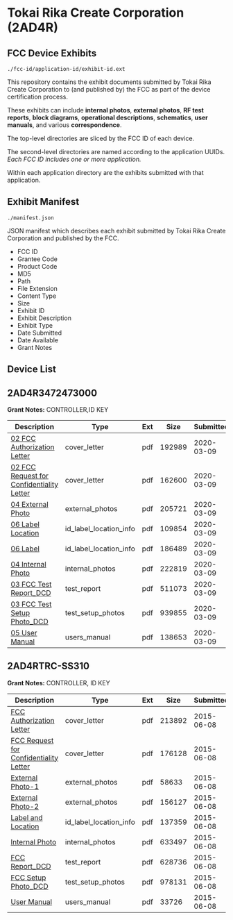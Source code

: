 # Tokai Rika Create Corporation (2AD4R)
## FCC Device Exhibits

```
./fcc-id/application-id/exhibit-id.ext
```

This repository contains the exhibit documents submitted by Tokai Rika Create Corporation to (and published by) the FCC as part of the device certification process.

These exhibits can include **internal photos**, **external photos**, **RF test reports**, **block diagrams**, **operational descriptions**, **schematics**, **user manuals**, and various **correspondence**.

The top-level directories are sliced by the FCC ID of each device.

The second-level directories are named according to the application UUIDs. *Each FCC ID includes one or more application.*

Within each application directory are the exhibits submitted with that application. 

## Exhibit Manifest

```
./manifest.json
```

JSON manifest which describes each exhibit submitted by Tokai Rika Create Corporation and published by the FCC.

- FCC ID
- Grantee Code
- Product Code
- MD5
- Path
- File Extension
- Content Type
- Size
- Exhibit ID
- Exhibit Description
- Exhibit Type
- Date Submitted
- Date Available
- Grant Notes

## Device List
## 2AD4R3472473000
**Grant Notes:** CONTROLLER,ID KEY

| Description | Type | Ext | Size | Submitted | Available |
| ----------- | ---- | --- | ---- | --------- | --------- |
| [02 FCC Authorization Letter](2AD4R3472473000/973c46a248e40d67618c3f0da72a5378/4641672.pdf) | cover_letter | pdf | 192989 | 2020-03-09 | 2020-03-09 |
| [02 FCC Request for Confidentiality Letter](2AD4R3472473000/973c46a248e40d67618c3f0da72a5378/4641673.pdf) | cover_letter | pdf | 162600 | 2020-03-09 | 2020-03-09 |
| [04 External Photo](2AD4R3472473000/973c46a248e40d67618c3f0da72a5378/4641676.pdf) | external_photos | pdf | 205721 | 2020-03-09 | 2020-03-09 |
| [06 Label Location](2AD4R3472473000/973c46a248e40d67618c3f0da72a5378/4641679.pdf) | id_label_location_info | pdf | 109854 | 2020-03-09 | 2020-03-09 |
| [06 Label](2AD4R3472473000/973c46a248e40d67618c3f0da72a5378/4641680.pdf) | id_label_location_info | pdf | 186489 | 2020-03-09 | 2020-03-09 |
| [04 Internal Photo](2AD4R3472473000/973c46a248e40d67618c3f0da72a5378/4641677.pdf) | internal_photos | pdf | 222819 | 2020-03-09 | 2020-03-09 |
| [03 FCC Test Report_DCD](2AD4R3472473000/973c46a248e40d67618c3f0da72a5378/4641674.pdf) | test_report | pdf | 511073 | 2020-03-09 | 2020-03-09 |
| [03 FCC Test Setup Photo_DCD](2AD4R3472473000/973c46a248e40d67618c3f0da72a5378/4641675.pdf) | test_setup_photos | pdf | 939855 | 2020-03-09 | 2020-03-09 |
| [05 User Manual](2AD4R3472473000/973c46a248e40d67618c3f0da72a5378/4641678.pdf) | users_manual | pdf | 138653 | 2020-03-09 | 2020-03-09 |
## 2AD4RTRC-SS310
**Grant Notes:** CONTROLLER, ID KEY

| Description | Type | Ext | Size | Submitted | Available |
| ----------- | ---- | --- | ---- | --------- | --------- |
| [FCC Authorization Letter](2AD4RTRC-SS310/cd373036576556665294ae9f70956c66/2639277.pdf) | cover_letter | pdf | 213892 | 2015-06-08 | 2015-06-08 |
| [FCC Request for Confidentiality Letter](2AD4RTRC-SS310/cd373036576556665294ae9f70956c66/2639278.pdf) | cover_letter | pdf | 176128 | 2015-06-08 | 2015-06-08 |
| [External Photo-1](2AD4RTRC-SS310/cd373036576556665294ae9f70956c66/2639281.pdf) | external_photos | pdf | 58633 | 2015-06-08 | 2015-06-08 |
| [External Photo-2](2AD4RTRC-SS310/cd373036576556665294ae9f70956c66/2639282.pdf) | external_photos | pdf | 156127 | 2015-06-08 | 2015-06-08 |
| [Label and Location](2AD4RTRC-SS310/cd373036576556665294ae9f70956c66/2639285.pdf) | id_label_location_info | pdf | 137359 | 2015-06-08 | 2015-06-08 |
| [Internal Photo](2AD4RTRC-SS310/cd373036576556665294ae9f70956c66/2639283.pdf) | internal_photos | pdf | 633497 | 2015-06-08 | 2015-06-08 |
| [FCC Report_DCD](2AD4RTRC-SS310/cd373036576556665294ae9f70956c66/2639279.pdf) | test_report | pdf | 628736 | 2015-06-08 | 2015-06-08 |
| [FCC Setup Photo_DCD](2AD4RTRC-SS310/cd373036576556665294ae9f70956c66/2639280.pdf) | test_setup_photos | pdf | 978131 | 2015-06-08 | 2015-06-08 |
| [User Manual](2AD4RTRC-SS310/cd373036576556665294ae9f70956c66/2639284.pdf) | users_manual | pdf | 33726 | 2015-06-08 | 2015-06-08 |
